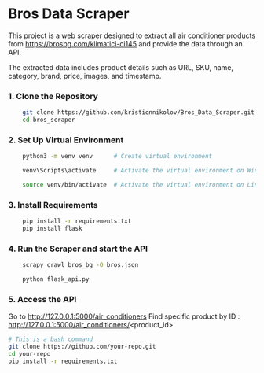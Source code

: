 # Bros Data Scraper

This project is a web scraper designed to extract all air conditioner products from https://brosbg.com/klimatici-ci145
and provide the data through an API.

The extracted data includes product details such as URL, SKU, name, category, brand, price, images, and timestamp.

### 1. Clone the Repository
```bash
    git clone https://github.com/kristiqnnikolov/Bros_Data_Scraper.git
    cd bros_scraper
```
### 2. Set Up Virtual Environment
```bash
    python3 -m venv venv      # Create virtual environment
```
```bash
    venv\Scripts\activate     # Activate the virtual environment on Windows
```
```bash
    source venv/bin/activate  # Activate the virtual environment on Linux/Mac
```
### 3. Install Requirements
```bash
    pip install -r requirements.txt
    pip install flask
```
### 4. Run the Scraper and start the API
```bash
    scrapy crawl bros_bg -O bros.json
```
```bash
    python flask_api.py
```
### 5. Access the API
   Go to http://127.0.0.1:5000/air_conditioners
   Find specific product by ID : http://127.0.0.1:5000/air_conditioners/<product_id>

```bash
# This is a bash command
git clone https://github.com/your-repo.git
cd your-repo
pip install -r requirements.txt

